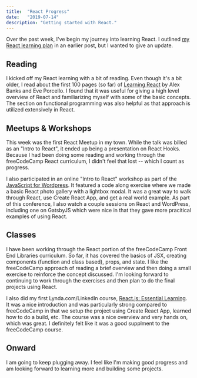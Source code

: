 ```yaml
---
title:  "React Progress"
date:   "2019-07-14"
description: "Getting started with React."
---
```


Over the past week, I've begin my journey into learning React. I outlined [my React learning plan](https://www.bobmatyas.com/blog/react-learning-plan/) in an earlier post, but I wanted to give an update.

## Reading

I kicked off my React learning with a bit of reading. Even though it's a bit older, I read about the first 100 pages (so far) of [Learning React](https://www.amazon.com/Learning-React-Functional-Development-Redux/dp/1491954620/ref=sr_1_3?keywords=learning+react&qid=1563106094&s=gateway&sr=8-3) by Alex Banks and Eve Porcello. I found that it was useful for giving a high level overview of React and familiarizing myself with some of the basic concepts. The section on functional programming was also helpful as that approach is utilized extensively in React.

## Meetups & Workshops

This week was the first React Meetup in my town. While the talk was billed as an "Intro to React", it ended up being a presentation on React Hooks. Because I had been doing some reading and working through the freeCodeCamp React curriculum, I didn't feel that lost -- which I count as progress. 

I also participated in an online "Intro to React" workshop as part of the [JavaScript for Wordpress](https://javascriptforwp.com/conference/). It featured a code along exercise where we made a basic React photo gallery with a lightbox modal. It was a great way to walk through React, use Create React App, and get a real world example. As part of this conference, I also watch a couple sessions on React and WordPress, including one on GatsbyJS which were nice in that they gave more pracitical examples of using React.

## Classes

I have been working through the React portion of the freeCodeCamp Front End Libraries curriculum. So far, it has covered the basics of JSX, creating components (function and class based), props, and state. I like the freeCodeCamp approach of reading a brief overview and then doing a small exercise to reinforce the concept discussed. I'm looking forward to continuing to work through the exercises and then plan to do the final projects using React. 

I also did my first Lynda.com/LinkedIn course, [React.js: Essential Learning](https://www.lynda.com/React-js-tutorials/React-js-Essential-Training/761961-2.html). It was a nice introduction and was particularly strong compared to freeCodeCamp in that we setup the project using Create React App, learned how to do a build, etc. The course was a nice overview and very hands on, which was great. I definitely felt like it was a good supplment to the freeCodeCamp course.

## Onward

I am going to keep plugging away. I feel like I'm making good progress and am looking forward to learning more and building some projects. 